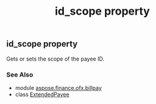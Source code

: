 ﻿---
title: id_scope property
second_title: Aspose.Finance for Python via .NET API References
description: 
type: docs
weight: 40
url: /python-net/aspose.finance.ofx.billpay/extendedpayee/id_scope/
is_root: false
---

## id_scope property


Gets or sets the scope of the payee ID.

### See Also
* module [aspose.finance.ofx.billpay](../../)
* class [ExtendedPayee](/finance/python-net/aspose.finance.ofx.billpay/extendedpayee)

